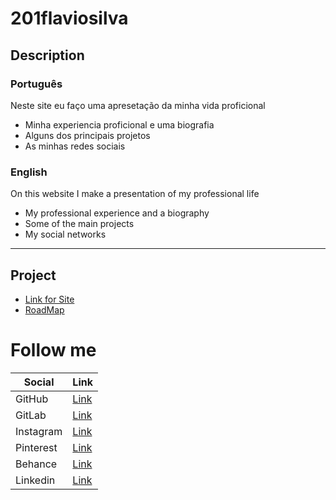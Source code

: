 # 201flaviosilva

## Description

### Português

Neste site eu faço uma apresetação da minha vida proficional

 - Minha experiencia proficional e uma biografia
 - Alguns dos principais projetos
 - As minhas redes sociais

### English

On this website I make a presentation of my professional life

 - My professional experience and a biography 
 - Some of the main projects
 - My social networks

---

## Project

- [Link for Site](https://201flaviosilva.github.io/)
- [RoadMap](https://github.com/users/201flaviosilva/projects/3)

# Follow me

| Social    | Link                                                             |
| --------- | ---------------------------------------------------------------- |
| GitHub    | [Link](https://github.com/201flaviosilva)                        |
| GitLab    | [Link](https://gitlab.com/201flaviosilva)                        |
| Instagram | [Link](https://www.instagram.com/flaviolsilva/)                  |
| Pinterest | [Link](https://br.pinterest.com/MeiaGaspea)                      |
| Behance   | [Link](https://www.behance.net/meiagaspe)                        |
| Linkedin  | [Link](https://www.linkedin.com/in/fl%C3%A1vio-silva-2b069b146/) |

